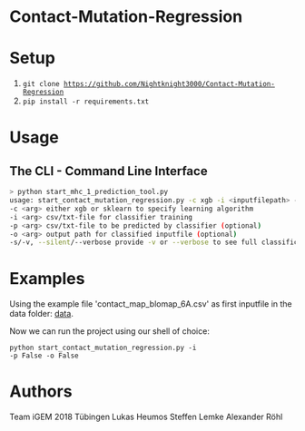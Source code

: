 # Contact-Mutation-Regression

Setup
=====
1. <code>git clone https://github.com/Nightknight3000/Contact-Mutation-Regression</code>
2. <code>pip install -r requirements.txt</code>

Usage
=====
## The CLI - Command Line Interface
```bash
> python start_mhc_1_prediction_tool.py
usage: start_contact_mutation_regression.py -c xgb -i <inputfilepath> -p <inputfilepath> -o <outputpath> [-s/-v]
-c <arg> either xgb or sklearn to specify learning algorithm
-i <arg> csv/txt-file for classifier training
-p <arg> csv/txt-file to be predicted by classifier (optional)
-o <arg> output path for classified inputfile (optional)
-s/-v, --silent/--verbose provide -v or --verbose to see full classification process and training (default -s)
```

Examples
=====
Using the example file 'contact_map_blomap_6A.csv' as first inputfile in the data folder:
[data](https://github.com/Nightknight3000/Contact-Mutation-Regression/tree/master/data).

Now we can run the project using our shell of choice:

<code>python start_contact_mutation_regression.py -i <inputfilepath> -p False -o False</code>

Authors
=====
Team iGEM 2018 Tübingen
Lukas Heumos
Steffen Lemke
Alexander Röhl